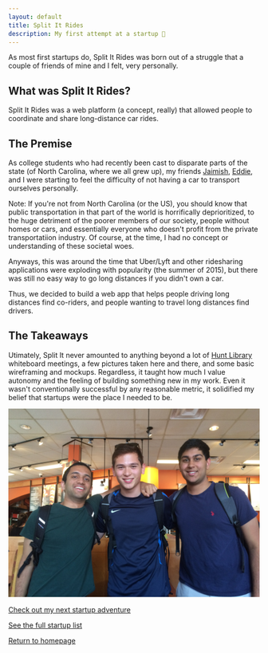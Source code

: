 ```yaml
---
layout: default
title: Split It Rides
description: My first attempt at a startup 🥴
---
```


As most first startups do, Split It Rides was born out of a struggle that a couple of friends of mine and I felt, very personally. 

## What was Split It Rides?

Split It Rides was a web platform (a concept, really) that allowed people to coordinate and share long-distance car rides. 

## The Premise

As college students who had recently been cast to disparate parts of the state (of North Carolina, where we all grew up), my friends [Jaimish](https://www.linkedin.com/in/jaimish-patel-489b52b5/), [Eddie](https://www.linkedin.com/in/edwardmunk/), and I were starting to feel the difficulty of not having a car to transport ourselves personally. 

Note: If you're not from North Carolina (or the US), you should know that public transportation in that part of the world is horrifically deprioritized, to the huge detriment of the poorer members of our society, people without homes or cars, and essentially everyone who doesn't profit from the private transportatiion industry. Of course, at the time, I had no concept or understanding of these societal woes. 

Anyways, this was around the time that Uber/Lyft and other ridesharing applications were exploding with popularity (the summer of 2015), but there was still no easy way to go long distances if you didn't own a car. 

Thus, we decided to build a web app that helps people driving long distances find co-riders, and people wanting to travel long distances find drivers. 

## The Takeaways

Utimately, Split It never amounted to anything beyond a lot of [Hunt Library](https://www.lib.ncsu.edu/huntlibrary) whiteboard meetings, a few pictures taken here and there, and some basic wireframing and mockups. Regardless, it taught how much I value autonomy and the feeling of building something new in my work. Even it wasn't conventionally successful by any reasonable metric, it solidified my belief that startups were the place I needed to be. 

![Me Jaimish Eddie 1](../../assets/images/split_it.jpg)

<!-- ![Me Jaimish Eddie 2](../../assets/images/split_it_2.jpg)

![Me Jaimish Eddie 3](../../assets/images/split_it_3.jpg) -->


[Check out my next startup adventure](./physao)

[See the full startup list](../startups)

[Return to homepage](../..)